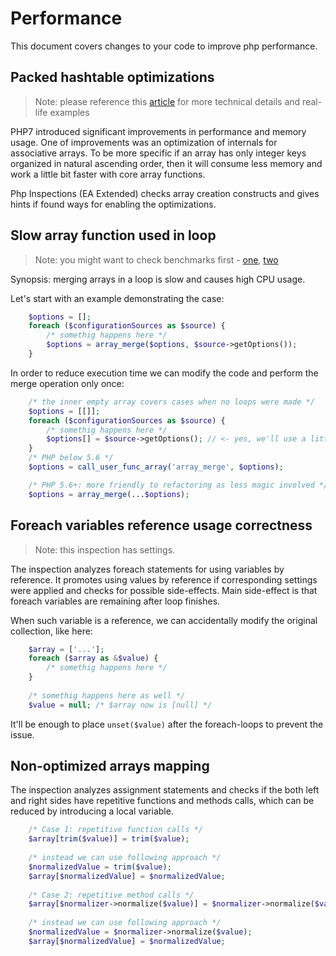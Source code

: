 # Performance
This document covers changes to your code to improve php performance.

## Packed hashtable optimizations

> Note: please reference this [article](https://blog.blackfire.io/php-7-performance-improvements-packed-arrays.html) 
> for more technical details and real-life examples

PHP7 introduced significant improvements in performance and memory usage. One of improvements was an optimization of 
internals for associative arrays. To be more specific if an array has only integer keys organized in natural 
ascending order, then it will consume less memory and work a little bit faster with core array functions.

Php Inspections (EA Extended) checks array creation constructs and gives hints if found ways for enabling the 
optimizations.

## Slow array function used in loop

> Note: you might want to check benchmarks first - [one](https://gist.github.com/Ocramius/8399625), [two](https://github.com/kalessil/phpinspectionsea/issues/138#issuecomment-279457133)

Synopsis: merging arrays in a loop is slow and causes high CPU usage.

Let's start with an example demonstrating the case:
```php
    $options = [];
    foreach ($configurationSources as $source) {
        /* somethig happens here */
        $options = array_merge($options, $source->getOptions());
    }
```

In order to reduce execution time we can modify the code and perform the merge operation only once:
```php
    /* the inner empty array covers cases when no loops were made */
    $options = [[]];
    foreach ($configurationSources as $source) {
        /* somethig happens here */
        $options[] = $source->getOptions(); // <- yes, we'll use a little bit more memory
    }
    /* PHP below 5.6 */
    $options = call_user_func_array('array_merge', $options);

    /* PHP 5.6+: more friendly to refactoring as less magic involved */
    $options = array_merge(...$options);
```

## Foreach variables reference usage correctness

> Note: this inspection has settings.

The inspection analyzes foreach statements for using variables by reference. It promotes using values by reference if 
corresponding settings were applied and checks for possible side-effects. Main side-effect is that foreach variables 
are remaining after loop finishes.

When such variable is a reference, we can accidentally modify the original collection, like here:
```php
    $array = ['...'];
    foreach ($array as &$value) {
        /* somethig happens here */
    }
    
    /* somethig happens here as well */
    $value = null; /* $array now is [null] */
```

It'll be enough to place `unset($value)` after the foreach-loops to prevent the issue.

## Non-optimized arrays mapping

The inspection analyzes assignment statements and checks if the both left and right sides have repetitive functions and 
methods calls, which can be reduced by introducing a local variable.

```php
    /* Case 1: repetitive function calls */
    $array[trim($value)] = trim($value);
    
    /* instead we can use following approach */
    $normalizedValue = trim($value);
    $array[$normalizedValue] = $normalizedValue;
    
    /* Case 2: repetitive method calls */
    $array[$normalizer->normalize($value)] = $normalizer->normalize($value);
    
    /* instead we can use following approach */
    $normalizedValue = $normalizer->normalize($value);
    $array[$normalizedValue] = $normalizedValue;
```
